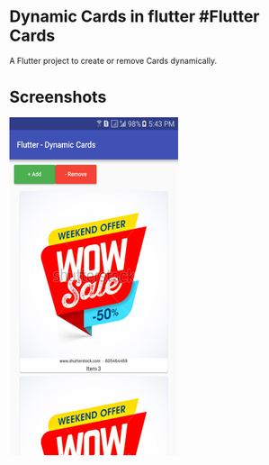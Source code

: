 # Dynamic Cards in flutter #Flutter Cards 

A Flutter project to create or remove Cards dynamically.


# Screenshots

 <img height='600' width='300' src='assets/Flutter_DynamicCards.png' />


